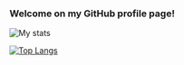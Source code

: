 ### Welcome on my GitHub profile page!

![My stats](https://github-readme-stats.vercel.app/api?username=Kirilliriks&show_icons=true&theme=dark)

[![Top Langs](https://github-readme-stats.vercel.app/api/top-langs/?username=Kirilliriks&langs_count=8&show_icons=true&theme=dark)](https://github.com/anuraghazra/github-readme-stats)
